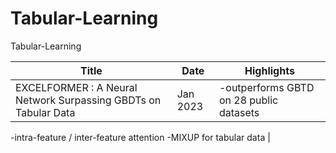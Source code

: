 # Tabular-Learning
Tabular-Learning

| Title  | Date | Highlights |
| ------------- | ------------- | ------------- |
| EXCELFORMER : A Neural Network Surpassing GBDTs on Tabular Data | Jan 2023 | -outperforms GBTD on 28 public datasets
-intra-feature / inter-feature attention
-MIXUP for tabular data
| 
